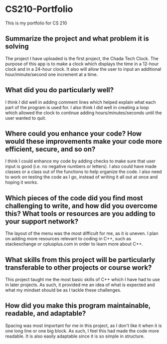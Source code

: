 # CS210-Portfolio
This is my portfolio for CS 210

## Summarize the project and what problem it is solving
The project I have uploaded is the first project, the Chada Tech Clock. The purpose of this app is to make a clock which displays the time in a 12-hour clock and in a 24-hour clock. It also will allow the user to input an additional hour/minute/second one increment at a time.

## What did you do particularly well?
I think I did well in adding comment lines which helped explain what each part of the program is used for. I also think I did well in creating a loop which allowed the clock to continue adding hours/minutes/seconds until the user wanted to quit.

## Where could you enhance your code? How would these improvements make your code more efficient, secure, and so on?
I think I could enhance my code by adding checks to make sure that user input is good (i.e. no negative numbers or letters). I also could have made classes or a class out of the functions to help organize the code. I also need to work on testing the code as I go, instead of writing it all out at once and hoping it works.

## Which pieces of the code did you find most challenging to write, and how did you overcome this? What tools or resources are you adding to your support network?
The layout of the menu was the most difficult for me, as it is uneven. I plan on adding more resources relevant to coding in C++, such as stackexchange or cplusplus.com in order to learn more about C++.

## What skills from this project will be particularly transferable to other projects or course work?
This project taught me the most basic skills of C++ which I have had to use in later projects. As such, it provided me an idea of what is expected and what my mindset should be as I tackle these challenges.

## How did you make this program maintainable, readable, and adaptable?
Spacing was most important for me in this project, as I don't like it when it is one long line or one big block. As such, I feel this had made the code more readable. It is also easily adaptable since it is so simple in structure.
